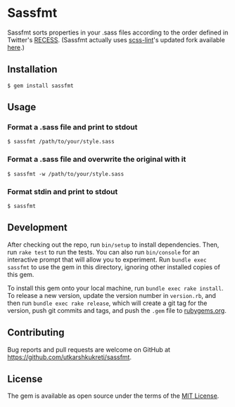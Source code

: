 # Sassfmt

Sassfmt sorts properties in your .sass files according to the order defined in
Twitter's [RECESS]. (Sassfmt actually uses [scss-lint]'s updated fork available
[here][recess.txt].)

[RECESS]: https://github.com/twitter/recess
[scss-lint]: https://github.com/brigade/scss-lint
[recess.txt]: https://github.com/brigade/scss-lint/blob/fe04ca9de2d1cf1b28122fb3add7116bef995edd/data/property-sort-orders/recess.txt

## Installation

    $ gem install sassfmt

## Usage

### Format a .sass file and print to stdout

    $ sassfmt /path/to/your/style.sass

### Format a .sass file and overwrite the original with it

    $ sassfmt -w /path/to/your/style.sass

### Format stdin and print to stdout

    $ sassfmt

## Development

After checking out the repo, run `bin/setup` to install dependencies. Then, run `rake test` to run the tests. You can also run `bin/console` for an interactive prompt that will allow you to experiment. Run `bundle exec sassfmt` to use the gem in this directory, ignoring other installed copies of this gem.

To install this gem onto your local machine, run `bundle exec rake install`. To release a new version, update the version number in `version.rb`, and then run `bundle exec rake release`, which will create a git tag for the version, push git commits and tags, and push the `.gem` file to [rubygems.org](https://rubygems.org).

## Contributing

Bug reports and pull requests are welcome on GitHub at https://github.com/utkarshkukreti/sassfmt.

## License

The gem is available as open source under the terms of the [MIT License](http://opensource.org/licenses/MIT).
